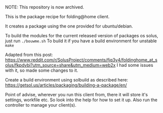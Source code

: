 NOTE: This repository is now archived.

This is the package recipe for folding@home client.

It creates a package using the one provided for ubuntu/debian.

To build the modules for the current released version of packages os solus, just run ```./bouwme.sh```
To build it if you have a build environment for unstable ```make```

Adapted from this post: https://www.reddit.com/r/SolusProject/comments/fjq3y4/foldinghome_at_solus/fkpdvbi?utm_source=share&utm_medium=web2x
I had some issues with it, so made some changes to it.

Create a build environment using solbuild as described here: https://getsol.us/articles/packaging/building-a-package/en/

Point of advise, wherever you run this client from, there it will store it's settings, workfile etc. So look into the help for how to set it up. Also run the controller to manage your client(s).

